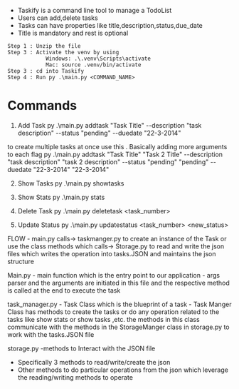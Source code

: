 <!-- INTRO -->
- Taskify is a command line tool to manage a TodoList
- Users can add,delete tasks
- Tasks can have properties like title,description,status,due_date
- Title is mandatory and rest is optional


<!-- how to run -->
    Step 1 : Unzip the file
    Step 3 : Activate the venv by using
                Windows: .\.venv\Scripts\activate 
                Mac: source .venv/bin/activate
    Step 3 : cd into Taskify
    Step 4 : Run py .\main.py <COMMAND_NAME>


<!-- COMMANDS -->
# Commands

1. Add Task
py .\main.py addtask "Task Title" --description "task description" --status "pending" --duedate "22-3-2014"


to create multiple tasks at once use this . Basically adding more arguments to each flag
py .\main.py addtask "Task Title" "Task 2 Title" --description "task description" "task 2  description" --status "pending"  "pending" --duedate "22-3-2014" "22-3-2014"

2. Show Tasks
py .\main.py showtasks

3. Show Stats
py .\main.py stats

4. Delete Task
py .\main.py deletetask <task_number>

5. Update Status
py .\main.py updatestatus <task_number> <new_status>

<!-- CODE -->

FLOW - main.py calls-> taskmanger.py to create an instance of the Task or use the class methods which calls-> Storage.py to read and write the json files
which writes the operation into tasks.JSON and maintains the json structure

Main.py
    - main function which is the entry point to our application
    - args parser and the arguments are initiated in this file and the respective method is called at the end to execute the task

task_manager.py
    - Task Class which is the blueprint of a task 
    - Task Manger Class has methods to create the tasks or do any operation related to the tasks like show stats or show tasks ,etc. the methods in this class communicate with the methods in the StorageManger class in storage.py to work with the tasks.JSON file

storage.py
 -methods to Interact with the JSON file
 - Specifically 3 methods to read/write/create the json
 - Other methods to do particular operations from the json which leverage the reading/writing methods to operate


